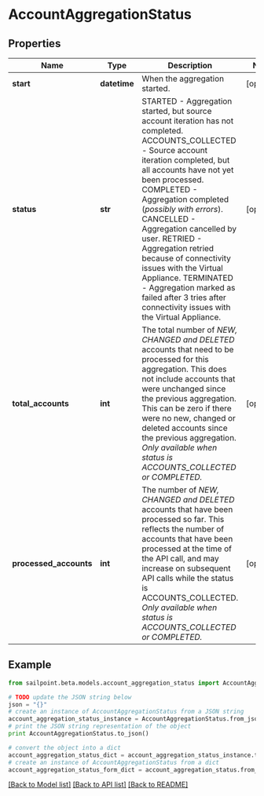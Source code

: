 # AccountAggregationStatus


## Properties
Name | Type | Description | Notes
------------ | ------------- | ------------- | -------------
**start** | **datetime** | When the aggregation started. | [optional] 
**status** | **str** | STARTED - Aggregation started, but source account iteration has not completed.  ACCOUNTS_COLLECTED - Source account iteration completed, but all accounts have not yet been processed.  COMPLETED - Aggregation completed (*possibly with errors*).  CANCELLED - Aggregation cancelled by user.  RETRIED - Aggregation retried because of connectivity issues with the Virtual Appliance.  TERMINATED - Aggregation marked as failed after 3 tries after connectivity issues with the Virtual Appliance.  | [optional] 
**total_accounts** | **int** | The total number of *NEW, CHANGED and DELETED* accounts that need to be processed for this aggregation. This does not include accounts that were unchanged since the previous aggregation. This can be zero if there were no new, changed or deleted accounts since the previous aggregation. *Only available when status is ACCOUNTS_COLLECTED or COMPLETED.* | [optional] 
**processed_accounts** | **int** | The number of *NEW, CHANGED and DELETED* accounts that have been processed so far. This reflects the number of accounts that have been processed at the time of the API call, and may increase on subsequent API calls while the status is ACCOUNTS_COLLECTED. *Only available when status is ACCOUNTS_COLLECTED or COMPLETED.* | [optional] 

## Example

```python
from sailpoint.beta.models.account_aggregation_status import AccountAggregationStatus

# TODO update the JSON string below
json = "{}"
# create an instance of AccountAggregationStatus from a JSON string
account_aggregation_status_instance = AccountAggregationStatus.from_json(json)
# print the JSON string representation of the object
print AccountAggregationStatus.to_json()

# convert the object into a dict
account_aggregation_status_dict = account_aggregation_status_instance.to_dict()
# create an instance of AccountAggregationStatus from a dict
account_aggregation_status_form_dict = account_aggregation_status.from_dict(account_aggregation_status_dict)
```
[[Back to Model list]](../README.md#documentation-for-models) [[Back to API list]](../README.md#documentation-for-api-endpoints) [[Back to README]](../README.md)


